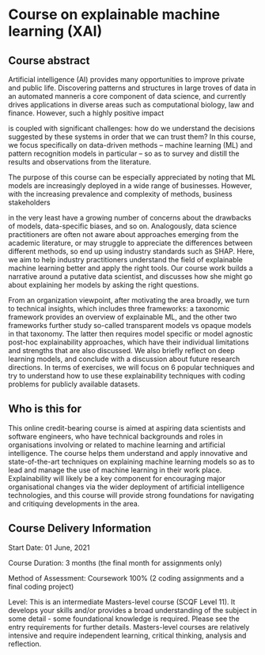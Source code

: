 
# Course on explainable machine learning (XAI)



## Course abstract

Artificial intelligence (AI) provides many opportunities to improve private and public life. Discovering patterns and structures in large troves of data in an automated manneris a core component of data science, and currently drives applications in diverse areas such as computational biology, law and finance. However, such a highly positive impact

is coupled with significant challenges: how do we understand the decisions suggested by these systems in order that we can trust them? In this course, we focus specifically on data-driven methods – machine learning (ML) and pattern recognition models in particular – so as to survey and distill the results and observations from the literature.

The purpose of this course can be especially appreciated by noting that ML models are increasingly deployed in a wide range of businesses. However, with the increasing prevalence and complexity of methods, business stakeholders

in the very least have a growing number of concerns about the drawbacks of models, data-specific biases, and so on. Analogously, data science practitioners are often not aware about approaches emerging from the academic literature, or may struggle to appreciate the differences between different methods, so end up using industry standards such as SHAP. Here, we aim to help industry practitioners understand the field of explainable machine learning better and apply the right tools. Our course work builds a narrative around a putative data scientist, and discusses how she might go about explaining her models by asking the right questions.

From an organization viewpoint, after motivating the area broadly, we turn to technical insights, which includes three frameworks: a taxonomic framework provides an overview of explainable ML, and the other two frameworks further study so-called transparent models vs opaque models in that taxonomy. The latter then requires model specific or model agnostic post-hoc explainability approaches, which have their individual limitations and strengths that are also discussed. We also briefly reflect on deep learning models, and conclude with a discussion about future research directions. In terms of exercises, we will focus on 6 popular techniques and try to understand how to use these explainability techniques with coding problems for publicly available datasets.

## Who is this for

This online credit-bearing course is aimed at aspiring data scientists and software engineers, who have technical backgrounds and roles in organisations involving or related to machine learning and artificial intelligence. The course helps them understand and apply innovative and state-of-the-art techniques on explaining machine learning models so as to lead and manage the use of machine learning in their work place. Explainability will likely be a key component for encouraging major organisational changes via the wider deployment of artificial intelligence technologies, and this course will provide strong foundations for navigating and critiquing developments in the area.

## Course Delivery Information

Start Date: 01 June, 2021

Course Duration: 3 months (the final month for assignments only)

Method of Assessment: Coursework 100% (2 coding assignments and a final coding project)

Level:  This is an intermediate Masters-level course (SCQF Level 11). It develops your skills and/or provides a broad understanding of the subject in some detail - some foundational knowledge is required. Please see the entry requirements for further details. Masters-level courses are relatively intensive and require independent learning, critical thinking, analysis and reflection.
